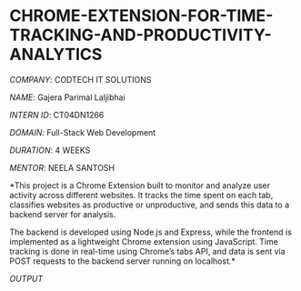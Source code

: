 # CHROME-EXTENSION-FOR-TIME-TRACKING-AND-PRODUCTIVITY-ANALYTICS

*COMPANY*: CODTECH IT SOLUTIONS

*NAME*: Gajera Parimal Laljibhai

*INTERN ID*: CT04DN1266

*DOMAIN*: Full-Stack Web Development

*DURATION*: 4 WEEKS

*MENTOR*: NEELA SANTOSH

*This project is a Chrome Extension built to monitor and analyze user activity across different websites. It tracks the time spent on each tab, classifies websites as productive or unproductive, and sends this data to a backend server for analysis.

The backend is developed using Node.js and Express, while the frontend is implemented as a lightweight Chrome extension using JavaScript. Time tracking is done in real-time using Chrome’s tabs API, and data is sent via POST requests to the backend server running on localhost.*

*OUTPUT*

